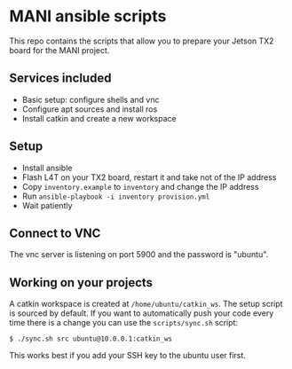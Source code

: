# MANI ansible scripts

This repo contains the scripts that allow you to prepare your Jetson TX2 board for the MANI project. 

## Services included

 * Basic setup: configure shells and vnc
 * Configure apt sources and install ros
 * Install catkin and create a new workspace

## Setup

 * Install ansible
 * Flash L4T on your TX2 board, restart it and take not of the IP address
 * Copy `inventory.example` to `inventory` and change the IP address
 * Run `ansible-playbook -i inventory provision.yml`
 * Wait patiently

## Connect to VNC

The vnc server is listening on port 5900 and the password is "ubuntu".

## Working on your projects

A catkin workspace is created at `/home/ubuntu/catkin_ws`. The setup script is sourced by default. If you want to automatically push your code every time there is a change you can use the `scripts/sync.sh` script:

```shell
$ ./sync.sh src ubuntu@10.0.0.1:catkin_ws
```

This works best if you add your SSH key to the ubuntu user first.

